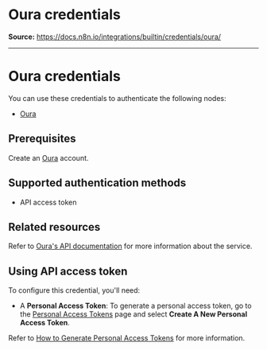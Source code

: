 # Oura credentials

**Source:** https://docs.n8n.io/integrations/builtin/credentials/oura/

---

# Oura credentials

You can use these credentials to authenticate the following nodes:

- [Oura](../../app-nodes/n8n-nodes-base.oura/)

## Prerequisites

Create an [Oura](https://ouraring.com/developer) account.

## Supported authentication methods

- API access token

## Related resources

Refer to [Oura's API documentation](https://cloud.ouraring.com/v2/docs) for more information about the service.

## Using API access token

To configure this credential, you'll need:

- A **Personal Access Token**: To generate a personal access token, go to the [Personal Access Tokens](https://cloud.ouraring.com/personal-access-tokens) page and select **Create A New Personal Access Token**.

Refer to [How to Generate Personal Access Tokens](https://support.ouraring.com/hc/en-us/articles/4415266939155-The-Oura-API#h_01H5B94SP4P9YHG9ZKN1H69E7Z) for more information.
